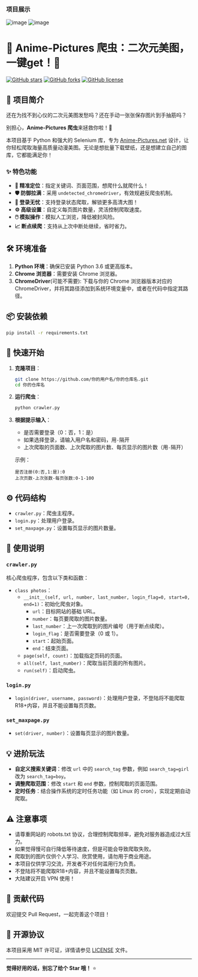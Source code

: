 ### 项目展示

![image](https://github.com/user-attachments/assets/461929b4-06e4-4f9b-9d2b-991f1bf5e348)
![image](https://github.com/user-attachments/assets/70ca2dc3-b890-44c1-babf-69ca857573fa)

# 🌸 Anime-Pictures 爬虫：二次元美图，一键get！🌸

[![GitHub stars](https://img.shields.io/github/stars/qianye60/AnimePicCrawler.svg?style=social&label=Star&maxAge=2592000)](https://GitHub.com/qianye60/AnimePicCrawler/stargazers/)
[![GitHub forks](https://img.shields.io/github/forks/qianye60/AnimePicCrawler.svg?style=social&label=Fork&maxAge=2592000)](https://GitHub.com/qianye60/AnimePicCrawler/network/)
[![GitHub license](https://img.shields.io/github/license/qianye60/AnimePicCrawler.svg)](https://GitHub.com/qianye60/AnimePicCrawler/blob/master/LICENSE)

## 🌟 项目简介

还在为找不到心仪的二次元美图发愁吗？还在手动一张张保存图片到手抽筋吗？

别担心，**Anime-Pictures 爬虫**来拯救你啦！🚀

本项目基于 Python 和强大的 Selenium 库，专为 [Anime-Pictures.net](https://anime-pictures.net/) 设计，让你轻松爬取海量高质量动漫美图。无论是想批量下载壁纸，还是想建立自己的图库，它都能满足你！

### ✨ 特色功能

*   **🎯 精准定位**：指定关键词、页面范围，想爬什么就爬什么！
*   **🛡️ 防御拉满**：采用 `undetected_chromedriver`，有效规避反爬虫机制。
*   **🔑 登录无忧**：支持登录状态爬取，解锁更多高清大图！
*   **⚙️ 高级设置**：自定义每页图片数量，灵活控制爬取速度。
*   **🖱️ 模拟操作**：模拟人工浏览，降低被封风险。
*   **📈 断点续爬**：支持从上次中断处继续，省时省力。

## 🛠️ 环境准备

1.  **Python 环境**：确保已安装 Python 3.6 或更高版本。
2.  **Chrome 浏览器**：需要安装 Chrome 浏览器。
3.  **ChromeDriver**(可能不需要): 下载与你的 Chrome 浏览器版本对应的 ChromeDriver，并将其路径添加到系统环境变量中，或者在代码中指定其路径。

## 📦 安装依赖

```bash
pip install -r requirements.txt
```

## 🚀 快速开始

1.  **克隆项目**：

    ```bash
    git clone https://github.com/你的用户名/你的仓库名.git
    cd 你的仓库名
    ```

2.  **运行爬虫**：

    ```bash
    python crawler.py
    ```

3.  **根据提示输入**：
    *   是否需要登录（0：否，1：是）
    *   如果选择登录，请输入用户名和密码，用`-`隔开
    *   上次爬取的页面数、上次爬取的图片数、每页显示的图片数（用`-`隔开）

    示例：

    ```
    是否注册(0:否,1:是):0
    上次页数-上次张数-每页张数:0-1-100
    ```

## ⚙️ 代码结构

*   `crawler.py`：爬虫主程序。
*   `login.py`：处理用户登录。
*   `set_maxpage.py`：设置每页显示的图片数量。

## 📝 使用说明

### `crawler.py`

核心爬虫程序，包含以下类和函数：

*   `class photos`：
    *   `__init__(self, url, number, last_number, login_flag=0, start=0, end=1)`：初始化爬虫对象。
        *   `url`：目标网站的基础 URL。
        *   `number`：每页要爬取的图片数量。
        *   `last_number`：上一次爬取到的图片编号（用于断点续爬）。
        *   `login_flag`：是否需要登录（0 或 1）。
        *   `start`：起始页面。
        *   `end`：结束页面。
    *   `page(self, count)`：加载指定页码的页面。
    *   `all(self, last_number)`：爬取当前页面的所有图片。
    *   `run(self)`：启动爬虫。

### `login.py`

*   `login(driver, username, password)`：处理用户登录，不登陆将不能爬取R18+内容，并且不能设置每页页数。

### `set_maxpage.py`

*   `set(driver, number)`：设置每页显示的图片数量。

## 💡 进阶玩法

*   **自定义搜索关键词**：修改 `url` 中的 `search_tag` 参数，例如 `search_tag=girl` 改为 `search_tag=boy`。
*   **调整爬取范围**：修改 `start` 和 `end` 参数，控制爬取的页面范围。
*   **定时任务**：结合操作系统的定时任务功能（如 Linux 的 cron），实现定期自动爬取。

## ⚠️ 注意事项

*   请尊重网站的 robots.txt 协议，合理控制爬取频率，避免对服务器造成过大压力。
*   如果觉得慢可自行降低等待速度，但是可能会导致爬取失败。
*   爬取到的图片仅供个人学习、欣赏使用，请勿用于商业用途。
*   本项目仅供学习交流，开发者不对任何滥用行为负责。
*   不登陆将不能爬取R18+内容，并且不能设置每页页数。
*   大陆建议开启 VPN 使用！
  
## 🤝 贡献代码

欢迎提交 Pull Request，一起完善这个项目！

## 📜 开源协议

本项目采用 MIT 许可证，详情请参见 [LICENSE](LICENSE) 文件。

---

**觉得好用的话，别忘了给个 Star 哦！** ⭐
